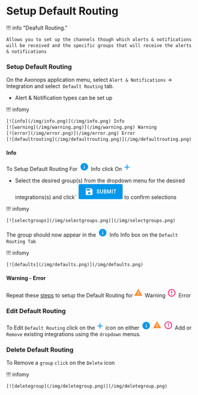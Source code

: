 # Setup Default Routing

!!! info "Deafult Routing." 

    Allows you to set up the channels though which alerts & notifications will be received and the specific groups that will receive the alerts & notifications



###  Setup Default Routing

On the Axonops application menu, select `Alert & Notifications` -> Integration and select` Default Routing` tab.

* Alert & Notification types can be set up


!!! infomy 

    [![info](/img/info.png)](/img/info.png) Info 
    [![warning](/img/warning.png)](/img/warning.png) Warning 
    [![error](/img/error.png)](/img/error.png) Error
    [![defaultrouting](/img/defaultrouting.png)](/img/defaultrouting.png)




####  Info

To Setup Default Routing For [![info](/img/info.png)](/img/info.png) Info click On [![defaultplus](/img/defaultplus.png)](/img/defaultplus.png)


* Select the desired group(s) from the dropdown menu for the desired integrations(s) and  click` [![submit](/img/submit.png)](/img/submit.png) to confirm selections

!!! infomy 

    [![selectgroups](/img/selectgroups.png)](/img/selectgroups.png) 

The group should now appear in the [![info](/img/info.png)](/img/info.png) Info  Info box on the `Default Routing Tab`

!!! infomy 

    [![defaults](/img/defaults.png)](/img/defaults.png)

####  Warning - Error


Repeat these [steps][1] to setup the Default Routing for [![warning](/img/warning.png)](/img/warning.png) Warning 
[![error](/img/error.png)](/img/error.png) Error 

[1]: #info

### Edit Default Routing

To Edit `Default Routing` click on the  [![defaultplus](/img/defaultplus.png)](/img/defaultplus.png) icon on either [![info](/img/info.png)](/img/info.png) [![warning](/img/warning.png)](/img/warning.png) [![error](/img/error.png)](/img/error.png)  Add or `Remove` existing integrations using the `dropdown` menus.


### Delete Default Routing

To Remove a `group` `click` on the `Delete` icon

!!! infomy 

    [![deletegroup](/img/deletegroup.png)](/img/deletegroup.png)

